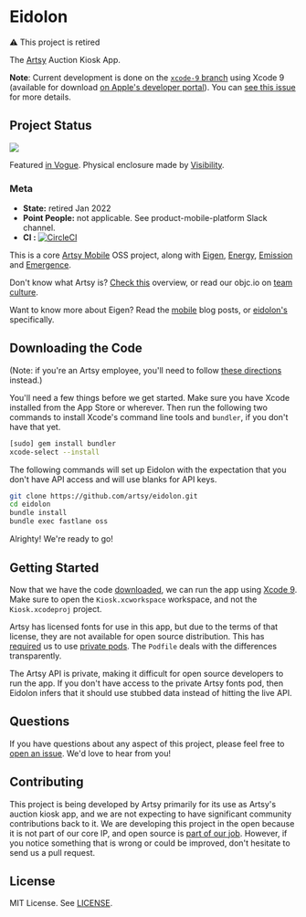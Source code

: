 Eidolon
=======

⚠️ This project is retired

The [Artsy](https://www.artsy.net/) Auction Kiosk App.

**Note**: Current development is done on the [`xcode-9` branch](https://github.com/artsy/eidolon/tree/xcode-9) using Xcode 9 (available for download [on Apple's developer portal](https://developer.apple.com/download/more/)). You can [see this issue](https://github.com/artsy/eidolon/pull/695) for more details.

Project Status
----------------

<img src ="https://raw.githubusercontent.com/artsy/eidolon/master/docs/eidolon_preview.jpg">

Featured [in Vogue](http://www.vogue.com/slideshow/13261562/choice-works-auction-at-sothebys-acria-unframed-party/#5). Physical enclosure made by [Visibility](http://vsby.co/work/auction-kiosk).

### Meta

* __State:__ retired Jan 2022
* __Point People:__ not applicable. See product-mobile-platform Slack channel.
* __CI :__ [![CircleCI](https://circleci.com/gh/artsy/eidolon.svg?style=svg)](https://circleci.com/gh/artsy/eidolon)

This is a core [Artsy Mobile](https://github.com/artsy/mobile) OSS project, along with [Eigen](https://github.com/artsy/eigen), [Energy](https://github.com/artsy/energy), [Emission](https://github.com/artsy/emission) and [Emergence](https://github.com/artsy/emergence).

Don't know what Artsy is? [Check this](https://github.com/artsy/mobile/blob/master/what_is_artsy.md) overview, or read our objc.io on [team culture](https://www.objc.io/issues/22-scale/artsy/).

Want to know more about Eigen? Read the [mobile](http://artsy.github.io/blog/categories/mobile/) blog posts, or [eidolon's](http://artsy.github.io/blog/categories/eidolon/) specifically.


Downloading the Code
----------------

(Note: if you're an Artsy employee, you'll need to follow [these directions](docs/artsy_dev.md) instead.)

You'll need a few things before we get started. Make sure you have Xcode installed from 
the App Store or wherever. Then run the following two commands to install Xcode's
command line tools and `bundler`, if you don't have that yet.

```sh
[sudo] gem install bundler
xcode-select --install
```

The following commands will set up Eidolon with the expectation that you don't 
have API access and will use blanks for API keys. 

```sh
git clone https://github.com/artsy/eidolon.git
cd eidolon
bundle install
bundle exec fastlane oss
```

Alrighty! We're ready to go!

Getting Started
---------------

Now that we have the code [downloaded](#downloading-the-code), we can run the
app using [Xcode 9](https://developer.apple.com/xcode/download/). Make sure to
open the `Kiosk.xcworkspace` workspace, and not the `Kiosk.xcodeproj` project.

Artsy has licensed fonts for use in this app, but due to the terms of that
license, they are not available for open source distribution. This has [required](http://artsy.github.io/blog/2014/06/20/artsys-first-closed-source-pod/)
us to use [private pods](http://guides.cocoapods.org/making/private-cocoapods.html).
The `Podfile` deals with the differences transparently.

The Artsy API is private, making it difficult for open source developers to run
the app. If you don't have access to the private Artsy fonts pod, then Eidolon
infers that it should use stubbed data instead of hitting the live API. 

Questions
---------

If you have questions about any aspect of this project, please feel free to
[open an issue](https://github.com/artsy/eidolon/issues/new). We'd love to hear
from you!

Contributing
------------

This project is being developed by Artsy primarily for its use as Artsy's
auction kiosk app, and we are not expecting to have significant community
contributions back to it. We are developing this project in the open because
it is not part of our core IP, and open source is [part of our job](http://code.dblock.org/2011/07/15/open-source-is-simply-part-of-my-teams-job-description.html). However, if you notice something that is wrong or could be
improved, don't hesitate to send us a pull request.

License
-------

MIT License. See [LICENSE](LICENSE).
